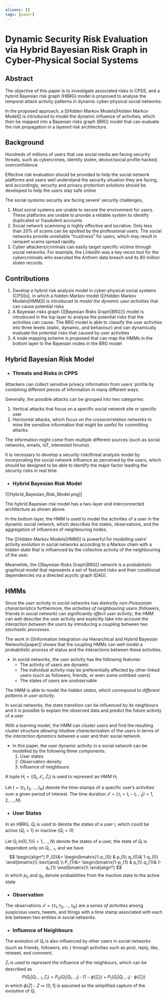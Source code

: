 ```yaml
---
aliases: []
tags: [paper]
---
```


# Dynamic Security Risk Evaluation via Hybrid Bayesian Risk Graph in Cyber-Physical Social Systems

## Abstract
The objective of this paper is to investigate associated risks in CPSS, and a hybrid Bayesian risk graph (HBRG) model is proposed to analyse the temporal attack activity patterns in dynamic cyber-physical social networks.

In the proposed approach, a [[Hidden Markov Models|Hidden Markov Model]] is introduced to model the dynamic influence of activities, which then be mapped into a Bayesian risks graph (BRG) model that can evaluate the risk propagation in a layered risk architecture.

## Background
Hundreds of millions of users that use social media are facing security threats, such as cybercrimes, identity stolen, device/social profile hacked, overconfidence.

Effective risk evaluation should be provided to help the social network platforms and users well understand the security situation they are facing, and accordingly, security and privacy protection solutions should be developed to help the users stay safe online

The social systems security are facing severe’ security challenges,
1. Most social systems are unable to secure the environment for users. These platforms are unable to provide a reliable system to identify duplicated or fraudulent accounts
2. Social network scamming is highly effective and lucrative. Only less than 20% of scams can be spotted by the professional users. The social networks provide unreliable “trustiness” for users, which may result in rampant scams spread rapidly
3. Cyber attackers/criminals can easily target specific victims through social networks. For example, the LinkedIn was a key recon tool for the cybercriminals who executed the Anthem data breach and its 80 million stolen records.

## Contributions
1. Develop a hybrid risk analysis model in cyber-physical social systems (CPSSs), in which a hidden Markov model ([[Hidden Markov Models|HMM]]) is introduced to *model the dynamic user activities* that can cause potential risks
2. A Bayesian risks graph ([[Bayesian Risks Graph|BRG]]) model is introduced in the top layer to analyse the potential risks that the activities can cause. The BRG model is able to classify the user activities into three levels (static, dynamic, and behaviour) and can dynamically evaluate the potential risks that caused by user activities
3. A node mapping scheme is proposed that can map the HMMs in the bottom layer to the Bayesian nodes in the BRG model

## Hybrid Bayesian Risk Model

- ### Threats and Risks in CPPS
Attackers can collect sensitive privacy information from users’ profile by combining different pieces of information in many different ways.

Generally, the possible attacks  can be grouped into two categories:
1. Vertical attacks that focus on a specific social network site or specific user
2. Horizontal attacks, which focus on the crosscorrelation networks to mine the sensitive information that might be useful for committing attacks.

The information might come from multiple different sources (such as social networks, emails, IoT, interested forums).

It is necessary to develop a security risk/threat analysis model by incorporating the social network influence as perceived by the users, which should be designed to be able to identify the major factor leading the security risks in real time.

- ### Hybrid Bayesian Risk Model

![[Hybrid_Bayesian_Risk_Model.png]]

The hybrid Bayesian risk model has a two-layer and interconnected architecture as shown above.

In the bottom layer, the HMM is used to model the activities of a user in the dynamic social network, which describes the states, observations, and the aggregation of influences of neighbouring nodes.

The [[Hidden Markov Models|HMM]] is powerful for modelling users’ activity evolution in social networks according to a Markov chain with a hidden state that is influenced by the collective activity of the neighbouring of the user.

Meanwhile, the [[Bayesian Risks Graph|BRG]] network is a probabilistic graphical model that represents a set of featured risks and their conditional dependencies via a directed acyclic graph (DAG).

## HMMs
Since the *user activity in social network*s has distinctly *non-Poissonian characteristics* furthermore, the *activities of neighbouring users* (followers, friends in social network) can significantly *affect user activity*, the HMM can well describe the user activity and explicitly take into account the *interaction between the users* by introducing a *coupling* between two *stochastic processes*.

The work in [[Information Integration via Hierarchical and Hybrid Bayesian Networks|paper]] shows that the coupling HMMs can well model a probabilistic process of status and the interactions between these activities.

- In social networks, the user activity has the following features:
	- The activity of users are dynamic
	- The individual activity may be preferentially affected by other linked users (such as followers, friends, or even some unlinked users)
	- The states of users are unobservable

The HMM is able to model the *hidden states*, which *correspond* to *different patterns in user activity*.

In social networks, the state transition can be influenced by its neighbours and it is possible to explain the observed data and predict the future activity of a user

With a learning model, the HMM can *cluster users* and find the resulting cluster structure *allowing* intuitive *characterisation* of the users in terms of the *interaction dynamics* between a user and their social network.

- In this paper, the user dynamic activity in a social network can be modelled by the following three components:
	1. User states
	2. Observation density
	3. Influence of neighbours

A tuple $H_{i}= \{{Q_{i}},\mathcal{T_{i}},{Z_{i}}\}$ is used to represent an HMM $H_{i}$

Let $t = \{t_{1}, t_{2}, \dots, t_{N}\}$ denote the time-stamps of a specific user’s activities over a given period of interest. The time duration $\mathcal{T} = \{\tau_{i}= t_{i}-t_{i-1}|i=1,2,\dots,N\}$

- ### User States
In an HBRG, $Q_{i}$ is used to denote the states of a user $i$, which could be active $(Q_{i} = 1)$ or inactive $(Q_{i}=0)$

Let $Q_{i}\ in \{0,1\}(i=1,\dots,N)$ denote the states of a user, the state of $Q_i$ is dependent only on $Q_{i−1}$, and we have
$$
\begin{align*}
P_{0}&= \begin{bmatrix}1-p_{0} & p_0\\
q_{0}& 1-q_{0}  \end{bmatrix}\\
\text{and} \\
P_{1}&= \begin{bmatrix}1-p_{1} & p_1\\
q_{1}& 1-q_{1}  \end{bmatrix}\\
\end{align*}
$$
in which $p_{0}$ and $q_{0}$ denote probabilities from the inactive state to the active state.

- ### Observation
The observations $\mathcal{T} = \{\tau_{1}, \tau_{2}, \dots, \tau_N\}$ are a *series of activities* among suspicious users, tweets, and things with a time stamp associated with each link between two entities in social networks.

- ### Influence of Neighbours
The evolution of $Q_i$ is also influenced by other users in social networks (such as friends, followers, etc.) through activities such as post, reply, like, retweet, and comment.

$Z_i$ is used to represent the influence of the neighbours, which can be described as
$$
P(Q_{i}|Q_{i-1},Z_{i}) = P_{0}(Q_{i}|Q_{i-1})\cdot(1 - \phi(Z_{i})) + P_{1}(Q_{i}|Q_{i-1})\cdot\phi(Z_{i}))
$$
in which $\phi(Z):Z\mapsto[0,1]$ is assumed as the simplified capture of the evolution of $Q_{i}$ 